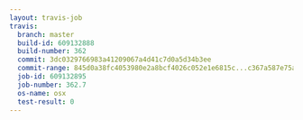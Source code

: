 ```yaml
---
layout: travis-job
travis:
  branch: master
  build-id: 609132888
  build-number: 362
  commit: 3dc0329766983a41209067a4d41c7d0a5d34b3ee
  commit-range: 845d0a38fc4053980e2a8bcf4026c052e1e6815c...c367a587e75a0c26cf238f1cc6f422ece1e0ba2d
  job-id: 609132895
  job-number: 362.7
  os-name: osx
  test-result: 0
---
```

